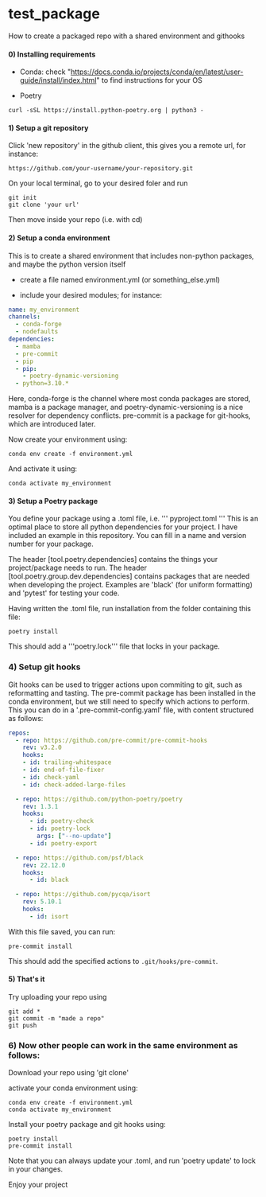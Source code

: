 # test_package

How to create a packaged repo with a shared environment and githooks

#### 0) Installing requirements
  - Conda: check "https://docs.conda.io/projects/conda/en/latest/user-guide/install/index.html" to find instructions for your OS
  
  - Poetry 
  ```
  curl -sSL https://install.python-poetry.org | python3 -
  ```


#### 1) Setup a git repository

Click 'new repository' in the github client, this gives you a remote url, for instance:
```[
https://github.com/your-username/your-repository.git
```

On your local terminal, go to your desired foler and run
```
git init
git clone 'your url'
```

Then move inside your repo (i.e. with cd)

#### 2) Setup a conda environment

This is to create a shared environment that includes non-python packages, and maybe the python version itself

  - create a file named environment.yml (or something_else.yml)
  
  - include your desired modules; for instance:
  ```yaml
  name: my_environment
  channels:
    - conda-forge
    - nodefaults
dependencies:
    - mamba
    - pre-commit
    - pip
    - pip:
      - poetry-dynamic-versioning
    - python=3.10.*
  ```  
  Here, conda-forge is the channel where most conda packages are stored, mamba is a package manager, and  poetry-dynamic-versioning is a nice resolver for dependency conflicts. pre-commit is a package for git-hooks, which are introduced later.


Now create your environment using:
```
conda env create -f environment.yml
```

And activate it using:
```
conda activate my_environment
```


#### 3) Setup a Poetry package
You define your package using a .toml file, i.e.
'''
pyproject.toml
'''
This is an optimal place to store all python dependencies for your project.
I have included an example in this repository. You can fill in a name and version number for your package.

The header [tool.poetry.dependencies] contains the things your project/package needs to run.
The header [tool.poetry.group.dev.dependencies] contains packages that are needed when developing the project. Examples are 'black' (for uniform formatting) and 'pytest' for testing your code.



Having written the .toml file, run installation from the folder containing this file:
```
poetry install
```

This should add a '''poetry.lock''' file that locks in your package.

### 4) Setup git hooks

Git hooks can be used to trigger actions upon commiting to git, such as reformatting and tasting.
The pre-commit package has been installed in the conda environment, but we still need to specify which actions to perform.
This you can do in a '.pre-commit-config.yaml' file, with content structured as follows:

```yaml
repos:
  - repo: https://github.com/pre-commit/pre-commit-hooks
    rev: v3.2.0
    hooks:
    - id: trailing-whitespace
    - id: end-of-file-fixer
    - id: check-yaml
    - id: check-added-large-files

  - repo: https://github.com/python-poetry/poetry
    rev: 1.3.1
    hooks:
      - id: poetry-check
      - id: poetry-lock
        args: ["--no-update"]
      - id: poetry-export

  - repo: https://github.com/psf/black
    rev: 22.12.0
    hooks:
      - id: black

  - repo: https://github.com/pycqa/isort
    rev: 5.10.1
    hooks:
      - id: isort
```

With this file saved, you can run:

```
pre-commit install
```

This should add the specified actions to `.git/hooks/pre-commit`.

#### 5) That's it

Try uploading your repo using
```
git add *
git commit -m "made a repo"
git push
```


### 6) Now other people can work in the same environment as follows:

Download your repo using 'git clone'

activate your conda environment using:
```
conda env create -f environment.yml
conda activate my_environment
```

Install your poetry package and git hooks using:

```
poetry install
pre-commit install
```

Note that you can always update your .toml, and run 'poetry update' to lock in your changes.

Enjoy your project

